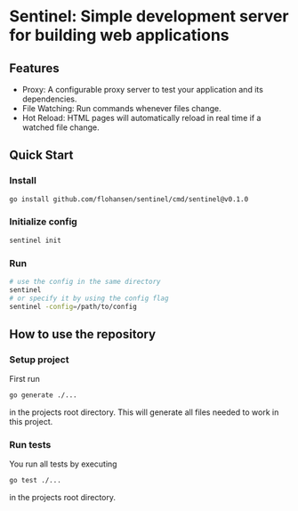 # Sentinel: Simple development server for building web applications

## Features
* Proxy: A configurable proxy server to test your application and its dependencies.
* File Watching: Run commands whenever files change.
* Hot Reload: HTML pages will automatically reload in real time if a watched file change.

## Quick Start

### Install

```bash
go install github.com/flohansen/sentinel/cmd/sentinel@v0.1.0
```

### Initialize config

```bash
sentinel init
```

### Run

```bash
# use the config in the same directory
sentinel
# or specify it by using the config flag
sentinel -config=/path/to/config
```

## How to use the repository

### Setup project
First run

```bash
go generate ./...
```

in the projects root directory. This will generate all files needed to work in
this project.

### Run tests
You run all tests by executing

```bash
go test ./...
```

in the projects root directory.
